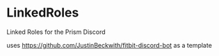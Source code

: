# LinkedRoles
Linked Roles for the Prism Discord

uses https://github.com/JustinBeckwith/fitbit-discord-bot as a template